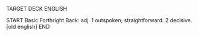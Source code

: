 TARGET DECK
ENGLISH

START
Basic
Forthright
Back: adj. 1 outspoken; straightforward. 2 decisive. [old english]
END
